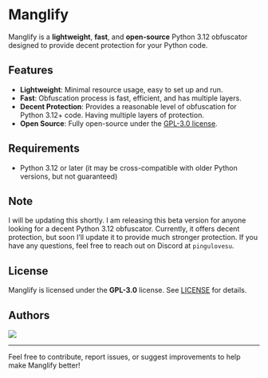 # Manglify

Manglify is a **lightweight**, **fast**, and **open-source** Python 3.12 obfuscator designed to provide decent protection for your Python code.

## Features

- **Lightweight**: Minimal resource usage, easy to set up and run.
- **Fast**: Obfuscation process is fast, efficient, and has multiple layers.
- **Decent Protection**: Provides a reasonable level of obfuscation for Python 3.12+ code. Having multiple layers of protection.
- **Open Source**: Fully open-source under the [GPL-3.0 license](https://www.gnu.org/licenses/gpl-3.0.en.html).

## Requirements

- Python 3.12 or later (it may be cross-compatible with older Python versions, but not guaranteed)

## Note

I will be updating this shortly. I am releasing this beta version for anyone looking for a decent Python 3.12 obfuscator. Currently, it offers decent protection, but soon I’ll update it to provide much stronger protection. If you have any questions, feel free to reach out on Discord at `pingulovesu`.

## License

Manglify is licensed under the **GPL-3.0** license. See [LICENSE](LICENSE) for details.

## Authors

<a href="https://github.com/ImInTheICU/Manglify/graphs/contributors"><img src="https://contrib.rocks/image?repo=ImInTheICU/Manglify"/></a>

---
Feel free to contribute, report issues, or suggest improvements to help make Manglify better!
